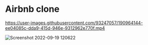 # Airbnb clone

https://user-images.githubusercontent.com/93247057/190964144-ee04085c-dda9-415d-946e-9312962e770f.mp4


![Screenshot 2022-09-19 120622](https://user-images.githubusercontent.com/93247057/190964202-3cea9726-302d-43f2-ae49-4d6ddbd51fd9.png)



